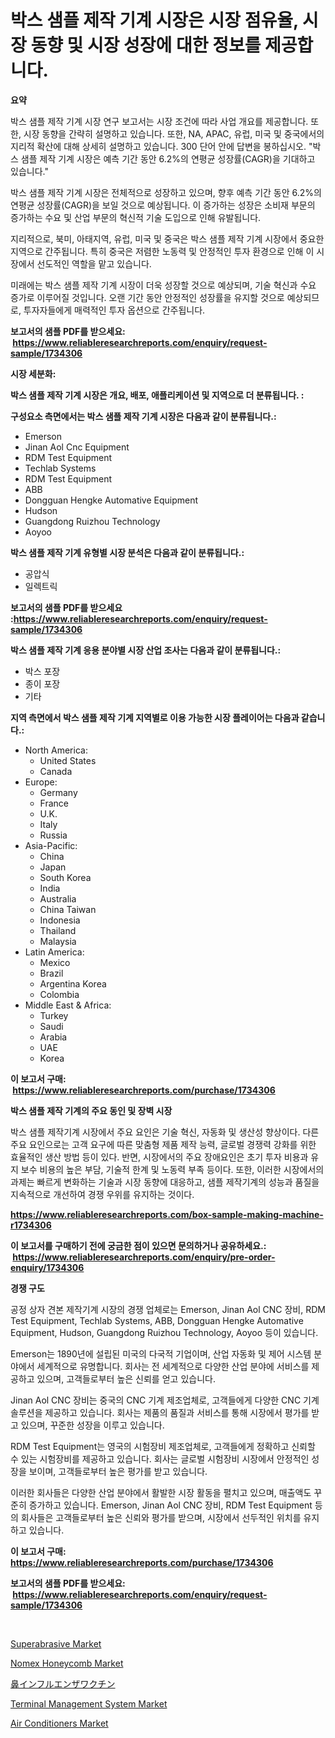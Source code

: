 <p><h1>박스 샘플 제작 기계 시장은 시장 점유율, 시장 동향 및 시장 성장에 대한 정보를 제공합니다.</h1></p><p><strong>요약</strong></p>
<p><p>박스 샘플 제작 기계 시장 연구 보고서는 시장 조건에 따라 사업 개요를 제공합니다. 또한, 시장 동향을 간략히 설명하고 있습니다. 또한, NA, APAC, 유럽, 미국 및 중국에서의 지리적 확산에 대해 상세히 설명하고 있습니다. 300 단어 안에 답변을 봉하십시오. "박스 샘플 제작 기계 시장은 예측 기간 동안 6.2%의 연평균 성장률(CAGR)을 기대하고 있습니다."</p><p>박스 샘플 제작 기계 시장은 전체적으로 성장하고 있으며, 향후 예측 기간 동안 6.2%의 연평균 성장률(CAGR)을 보일 것으로 예상됩니다. 이 증가하는 성장은 소비재 부문의 증가하는 수요 및 산업 부문의 혁신적 기술 도입으로 인해 유발됩니다.</p><p>지리적으로, 북미, 아태지역, 유럽, 미국 및 중국은 박스 샘플 제작 기계 시장에서 중요한 지역으로 간주됩니다. 특히 중국은 저렴한 노동력 및 안정적인 투자 환경으로 인해 이 시장에서 선도적인 역할을 맡고 있습니다.</p><p>미래에는 박스 샘플 제작 기계 시장이 더욱 성장할 것으로 예상되며, 기술 혁신과 수요 증가로 이루어질 것입니다. 오랜 기간 동안 안정적인 성장률을 유지할 것으로 예상되므로, 투자자들에게 매력적인 투자 옵션으로 간주됩니다.</p></p>
<p><strong>보고서의 샘플 PDF를 받으세요: &nbsp;<a href="https://www.reliableresearchreports.com/enquiry/request-sample/1734306">https://www.reliableresearchreports.com/enquiry/request-sample/1734306</a></strong></p>
<p><strong>시장 세분화:</strong></p>
<p><strong> 박스 샘플 제작 기계 시장은 개요, 배포, 애플리케이션 및 지역으로 더 분류됩니다. :</strong></p>
<p><strong>구성요소 측면에서는 박스 샘플 제작 기계 시장은 다음과 같이 분류됩니다.:</strong></p>
<p><ul><li>Emerson</li><li>Jinan Aol Cnc Equipment</li><li>RDM Test Equipment</li><li>Techlab Systems</li><li>RDM Test Equipment</li><li>ABB</li><li>Dongguan Hengke Automative Equipment</li><li>Hudson</li><li>Guangdong Ruizhou Technology</li><li>Aoyoo</li></ul></p>
<p><strong> 박스 샘플 제작 기계 유형별 시장 분석은 다음과 같이 분류됩니다.:</strong></p>
<p><ul><li>공압식</li><li>일렉트릭</li></ul></p>
<p><strong>보고서의 샘플 PDF를 받으세요 :<a href="https://www.reliableresearchreports.com/enquiry/request-sample/1734306">https://www.reliableresearchreports.com/enquiry/request-sample/1734306</a></strong></p>
<p><strong> 박스 샘플 제작 기계 응용 분야별 시장 산업 조사는 다음과 같이 분류됩니다.:</strong></p>
<p><ul><li>박스 포장</li><li>종이 포장</li><li>기타</li></ul></p>
<p><strong>지역 측면에서 박스 샘플 제작 기계 지역별로 이용 가능한 시장 플레이어는 다음과 같습니다.:</strong></p>
<p><ul>
    <li>
        North America:
        <ul>
            <li>United States</li>
            <li>Canada</li>
        </ul>
    </li>
    <li>
        Europe:
        <ul>
            <li>Germany</li>
            <li>France</li>
            <li>U.K.</li>
            <li>Italy</li>
            <li>Russia</li>
        </ul>
    </li>
    <li>
        Asia-Pacific:
        <ul>
            <li>China</li>
            <li>Japan</li>
            <li>South Korea</li>
            <li>India</li>
            <li>Australia</li>
            <li>China Taiwan</li>
            <li>Indonesia</li>
            <li>Thailand</li>
            <li>Malaysia</li>
        </ul>
    </li>
    <li>
        Latin America:
        <ul>
            <li>Mexico</li>
            <li>Brazil</li>
            <li>Argentina Korea</li>
            <li>Colombia</li>
        </ul>
    </li>
    <li>
        Middle East & Africa:
        <ul>
            <li>Turkey</li>
            <li>Saudi</li>
            <li>Arabia</li>
            <li>UAE</li>
            <li>Korea</li>
        </ul>
    </li>
    </ul></p>
<p><strong>이 보고서 구매: &nbsp;<a href="https://www.reliableresearchreports.com/purchase/1734306">https://www.reliableresearchreports.com/purchase/1734306</a></strong></p>
<p><strong>박스 샘플 제작 기계의 주요 동인 및 장벽 시장</strong></p>
<p><p>박스 샘플 제작기계 시장에서 주요 요인은 기술 혁신, 자동화 및 생산성 향상이다. 다른 주요 요인으로는 고객 요구에 따른 맞춤형 제품 제작 능력, 글로벌 경쟁력 강화를 위한 효율적인 생산 방법 등이 있다. 반면, 시장에서의 주요 장애요인은 초기 투자 비용과 유지 보수 비용의 높은 부담, 기술적 한계 및 노동력 부족 등이다. 또한, 이러한 시장에서의 과제는 빠르게 변화하는 기술과 시장 동향에 대응하고, 샘플 제작기계의 성능과 품질을 지속적으로 개선하여 경쟁 우위를 유지하는 것이다.</p></p>
<p><strong><a href="https://www.reliableresearchreports.com/box-sample-making-machine-r1734306">https://www.reliableresearchreports.com/box-sample-making-machine-r1734306</a></strong></p>
<p><strong>이 보고서를 구매하기 전에 궁금한 점이 있으면 문의하거나 공유하세요.: &nbsp;<a href="https://www.reliableresearchreports.com/enquiry/pre-order-enquiry/1734306">https://www.reliableresearchreports.com/enquiry/pre-order-enquiry/1734306</a></strong></p>
<p><strong>경쟁 구도</strong></p>
<p><p>공정 상자 견본 제작기계 시장의 경쟁 업체로는 Emerson, Jinan Aol CNC 장비, RDM Test Equipment, Techlab Systems, ABB, Dongguan Hengke Automative Equipment, Hudson, Guangdong Ruizhou Technology, Aoyoo 등이 있습니다.</p><p>Emerson는 1890년에 설립된 미국의 다국적 기업이며, 산업 자동화 및 제어 시스템 분야에서 세계적으로 유명합니다. 회사는 전 세계적으로 다양한 산업 분야에 서비스를 제공하고 있으며, 고객들로부터 높은 신뢰를 얻고 있습니다.</p><p>Jinan Aol CNC 장비는 중국의 CNC 기계 제조업체로, 고객들에게 다양한 CNC 기계 솔루션을 제공하고 있습니다. 회사는 제품의 품질과 서비스를 통해 시장에서 평가를 받고 있으며, 꾸준한 성장을 이루고 있습니다.</p><p>RDM Test Equipment는 영국의 시험장비 제조업체로, 고객들에게 정확하고 신뢰할 수 있는 시험장비를 제공하고 있습니다. 회사는 글로벌 시험장비 시장에서 안정적인 성장을 보이며, 고객들로부터 높은 평가를 받고 있습니다.</p><p>이러한 회사들은 다양한 산업 분야에서 활발한 시장 활동을 펼치고 있으며, 매출액도 꾸준히 증가하고 있습니다. Emerson, Jinan Aol CNC 장비, RDM Test Equipment 등의 회사들은 고객들로부터 높은 신뢰와 평가를 받으며, 시장에서 선두적인 위치를 유지하고 있습니다.</p></p>
<p><strong>이 보고서 구매: &nbsp; <a href="https://www.reliableresearchreports.com/purchase/1734306">https://www.reliableresearchreports.com/purchase/1734306</a></strong></p>
<p><strong>보고서의 샘플 PDF를 받으세요: &nbsp;<a href="https://www.reliableresearchreports.com/enquiry/request-sample/1734306">https://www.reliableresearchreports.com/enquiry/request-sample/1734306</a></strong><strong></strong></p>
<p>&nbsp;</p>
<p><p><a href="https://www.linkedin.com/pulse/insights-superabrasive-market-size-analysing-share-trends-growth-6icmc?trackingId=jViyh9rhVRaAmbsuL7Cnhw%3D%3D">Superabrasive Market</a></p><p><a href="https://www.linkedin.com/pulse/nomex-honeycomb-market-research-report-forecasted-period-from-yo4zc?trackingId=QkjgkTL74AZWnEI4fsw62A%3D%3D">Nomex Honeycomb Market</a></p><p><a href="https://github.com/SarahFahey88/Market-Research-Report-List-1/blob/main/736602527677.md">鼻インフルエンザワクチン</a></p><p><a href="https://github.com/myacatherineblakecaczo9vcsw/Market-Research-Report-List-2/blob/main/terminal-management-system-market.md">Terminal Management System Market</a></p><p><a href="https://github.com/okotobwrhuteie/Market-Research-Report-List-2/blob/main/air-conditioners-market.md">Air Conditioners Market</a></p></p>